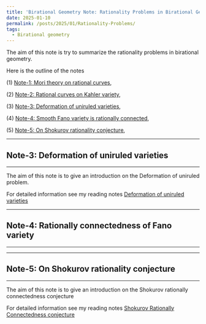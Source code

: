 ```yaml
---
title: 'Birational Geometry Note: Rationality Problems in Birational Geometry'
date: 2025-01-10
permalink: /posts/2025/01/Rationality-Problems/
tags:
  - Birational geometry
---
```


The aim of this note is try to summarize the rationality problems in birational geometry. 

Here is the outline of the notes


(1) [Note-1: Mori theory on rational curves](),

(2) [Note-2: Rational curves on Kahler variety](),

(3) [Note-3: Deformation of uniruled varieties](),

(4) [Note-4: Smooth Fano variety is rationally connected](),

(5) [Note-5: On Shokurov rationality conjecture](),



---
## Note-3: Deformation of uniruled varieties
---

The aim of this note is to give an introduction on the Deformation of uniruled problem. 



For detailed information see my reading notes [Deformation of uniruled varieties](https://yilimath.github.io/files/Birational/DefUniruled.pdf)




---
## Note-4: Rationally connectedness of Fano variety
---



---
## Note-5: On Shokurov rationality conjecture
---
The aim of this note is to give an introduction on the Shokurov rationally connectedness conjecture

For detailed information see my reading notes [Shokurov Rationally Connectedness conjecture](https://yilimath.github.io/files/Birational/ShokurovRationallyConnect.pdf)

